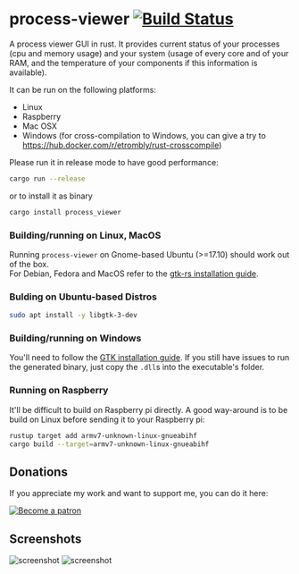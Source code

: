 # process-viewer [![Build Status](https://travis-ci.org/GuillaumeGomez/process-viewer.png?branch=master)](https://travis-ci.org/GuillaumeGomez/process-viewer)
A process viewer GUI in rust. It provides current status of your processes (cpu and memory usage) and your system (usage of every core and of your RAM, and the temperature of your components if this information is available).

It can be run on the following platforms:

 * Linux
 * Raspberry
 * Mac OSX
 * Windows (for cross-compilation to Windows, you can give a try to https://hub.docker.com/r/etrombly/rust-crosscompile)

Please run it in release mode to have good performance:

```bash
cargo run --release
```

or to install it as binary

```bash
cargo install process_viewer
```

### Building/running on Linux, MacOS

Running ```process-viewer``` on Gnome-based Ubuntu (>=17.10) should work out of the box.  
For Debian, Fedora and MacOS refer to the [gtk-rs installation guide](http://gtk-rs.org/docs/requirements.html).

### Bulding on Ubuntu-based Distros

```bash
sudo apt install -y libgtk-3-dev
```

### Building/running on Windows

You'll need to follow the [GTK installation guide](https://www.gtk.org/docs/installations/windows/). If you still have issues to run the generated binary, just copy the `.dll`s into the executable's folder.

### Running on Raspberry

It'll be difficult to build on Raspberry pi directly. A good way-around is to be build on Linux before sending it to your Raspberry pi:

```bash
rustup target add armv7-unknown-linux-gnueabihf
cargo build --target=armv7-unknown-linux-gnueabihf
```

## Donations

If you appreciate my work and want to support me, you can do it here:

[![Become a patron](https://c5.patreon.com/external/logo/become_a_patron_button.png)](https://www.patreon.com/GuillaumeGomez)

## Screenshots

![screenshot](http://guillaume-gomez.fr/image/process-viewer-screen1.png)
![screenshot](http://guillaume-gomez.fr/image/process-viewer-screen2.png)

